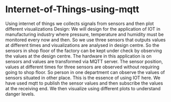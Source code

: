 # Internet-of-Things-using-mqtt
Using internet of things we collects signals from sensors and then plot different visualizations
Design:
We will design for the application of IOT in manufacturing industry where pressure, temperature and humidity must be monitored every now and then. So we use three sensors that outputs values at different times and visualizations are analysed in design centre. So the sensors in shop floor of the factory can be kept under check by observing the values at the design centre. The hardware in this application is on sensors and values are transformed via MQTT server. The sensor position, values at different times for three sensors are observed without requiring going to shop floor. So person in one department can observe the values of sensors situated in other place. This is the essence of using IOT here. We have used mqtt to publish the sensor values and then subscribe the values at the receiving end. We then visualize using different plots to understand danger levels.
